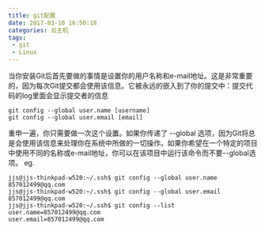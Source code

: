 ```yaml
---
title: git配置
date: 2017-03-10 16:50:18
categories: 云主机
tags:
 - git
 - Linux
---
```

当你安装Git后首先要做的事情是设置你的用户名称和e-mail地址。这是非常重要的，因为每次Git提交都会使用该信息。它被永远的嵌入到了你的提交中：提交代码的log里面会显示提交者的信息
 <!-- more -->
 ``` shell
 git config --global user.name [username]
 git config --global user.email [email]
 ```
重申一遍，你只需要做一次这个设置。如果你传递了 --global 选项，因为Git将总是会使用该信息来处理你在系统中所做的一切操作。如果你希望在一个特定的项目中使用不同的名称或e-mail地址，你可以在该项目中运行该命令而不要--global选项。
eg.
``` shell
jjs@jjs-thinkpad-w520:~/.ssh$ git config --global user.name 857012499@qq.com
jjs@jjs-thinkpad-w520:~/.ssh$ git config --global user.email 857012499@qq.com
jjs@jjs-thinkpad-w520:~/.ssh$ git config --list
user.name=857012499@qq.com
user.email=857012499@qq.com
```

